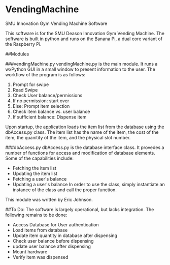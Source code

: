 VendingMachine
==============

SMU Innovation Gym Vending Machine Software

This software is for the SMU Deason Innovation Gym Vending Machine. The software is built in python and runs on the Banana Pi, a dual core variant of the Raspberry Pi.

##Modules

###vendingMachine.py
vendingMachine.py is the main module.  It runs a wxPython GUI in a small window to present information to the user.  The workflow of the program is as follows:
  1. Prompt for swipe
  2. Read Swipe
  3. Check User balance/permissions
  4. If no permission: start over
  5. Else: Prompt item selection
  6. Check item balance vs. user balance
  7. If sufficient balance: Dispense item

Upon startup, the application loads the item list from the database using the dbAccess.py class.  The item list has the name of the item, the cost of the item, the quanitity of the item, and the physical slot number.

###dbAccess.py
dbAccess.py is the database interface class.  It provedes a number of functions for access and modification of database elements.  Some of the capabilities include:
  - Fetching the item list
  - Updating the item list
  - Fetching a user's balance
  - Updating a user's balance
In order to use the class, simply instantiate an instance of the class and call the proper function.

This module was written by Eric Johnson.

##To Do:
The software is largely operational, but lacks integration.  The following remains to be done:
  - Access Database for User authentication
  - Load items from database
  - Update item quantity in database after dispensing
  - Check user balance before dispensing
  - update user balance after dispensing
  - Mount hardware
  - Verify item was dispensed
